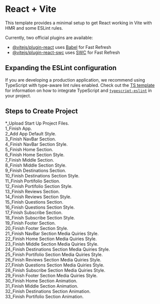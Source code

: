 # React + Vite  
 
This template provides a minimal setup to get React working in Vite with HMR and some ESLint rules.

Currently, two official plugins are available:

- [@vitejs/plugin-react](https://github.com/vitejs/vite-plugin-react/blob/main/packages/plugin-react) uses [Babel](https://babeljs.io/) for Fast Refresh
- [@vitejs/plugin-react-swc](https://github.com/vitejs/vite-plugin-react/blob/main/packages/plugin-react-swc) uses [SWC](https://swc.rs/) for Fast Refresh

## Expanding the ESLint configuration

If you are developing a production application, we recommend using TypeScript with type-aware lint rules enabled. Check out the [TS template](https://github.com/vitejs/vite/tree/main/packages/create-vite/template-react-ts) for information on how to integrate TypeScript and [`typescript-eslint`](https://typescript-eslint.io) in your project.

## Steps to Create Project


*_Upload Start Up Project Files.  
1_Finish App.  
2_Add App Default Style.  
3_Finish NavBar Section.  
4_Finish NavBar Section Style.  
5_Finish Home Section.  
6_Finish Home Section Style.  
7_Finish Middle Section.  
8_Finish Middle Section Style.  
9_Finish Destinations Section.  
10_Finish Destinations Section Style.  
11_Finish Portifolio Section.  
12_Finish Portifolio Section Style.  
13_Finish Reviews Section.  
14_Finish Reviews Section Style.  
15_Finish Questions Section.  
16_Finish Questions Section Style.  
17_Finish Subscribe Section.  
18_Finish Subscribe Section Style.  
19_Finish Footer Section.  
20_Finish Footer Section Style.  
21_Finish NavBar Section Media Quiries Style.  
22_Finish Home Section Media Quiries Style.  
23_Finish Middle Section Media Quiries Style.  
24_Finish Destinations Section Media Quiries Style.  
25_Finish Portifolio Section Media Quiries Style.  
26_Finish Reviews Section Media Quiries Style.  
27_Finish Questions Section Media Quiries Style.  
28_Finish Subscribe Section Media Quiries Style.  
29_Finish Footer Section Media Quiries Style.  
30_Finish Home Section Animation.  
31_Finish Middle Section Animation.  
32_Finish Destinations Section Animation.  
33_Finish Portifolio Section Animation.  
















